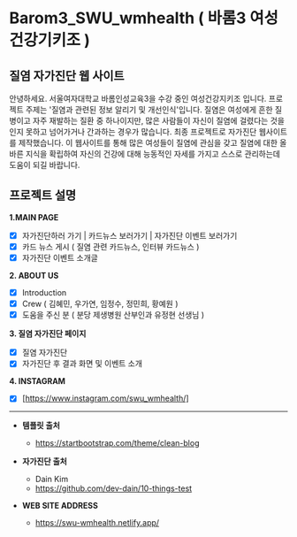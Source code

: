 # Barom3_SWU_wmhealth ( 바롬3 여성건강기키조 ) 
## 질염 자가진단 웹 사이트

안녕하세요.
서울여자대학교 바롬인성교육3을 수강 중인 여성건강지키조 입니다. 프로젝트 주제는 '질염과 관련된 정보 알리기 및 개선인식'입니다.
질염은 여성에게 흔한 질병이고 자주 재발하는 질환 중 하나이지만, 많은 사람들이 자신이 질염에 걸렸다는 것을 인지 못하고 넘어가거나 간과하는 경우가 많습니다. 
최종 프로젝트로 자가진단 웹사이트를 제작했습니다. 이 웹사이트를 통해 많은 여성들이 질염에 관심을 갖고 질염에 대한 올바른 지식을 확립하여 자신의 건강에 대해 능동적인 자세를 가지고 스스로 관리하는데 도움이 되길 바랍니다.


## 프로젝트 설명

 **1.MAIN PAGE**
  - [x] 자가진단하러 가기 | 카드뉴스 보러가기 | 자가진단 이벤트 보러가기
  - [x] 카드 뉴스 게시 ( 질염 관련 카드뉴스, 인터뷰 카드뉴스 )
  - [x] 자가진단 이벤트 소개글

 **2. ABOUT US**
  - [x] Introduction
  - [x] Crew ( 김혜민, 우가연, 임정수, 정민희, 황예원 )
  - [x] 도움을 주신 분 ( 분당 제생병원 산부인과 유정현 선생님 )
 
 **3. 질염 자가진단 페이지**
  - [x] 질염 자가진단 
  - [x] 자가진단 후 결과 화면 및 이벤트 소개

 **4. INSTAGRAM**
  - [x] [https://www.instagram.com/swu_wmhealth/]
 
 
 ---
 
+ **템플릿 출처**
  + https://startbootstrap.com/theme/clean-blog

+ **자가진단 출처** 
  + Dain Kim
  + https://github.com/dev-dain/10-things-test

+ **WEB SITE ADDRESS**
  + https://swu-wmhealth.netlify.app/
